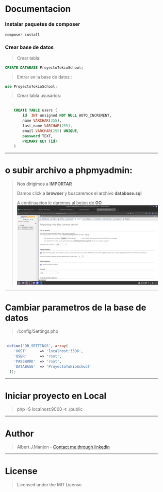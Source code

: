 # Documentacion 

### Instalar paquetes de composer
```php
composer install
```
### Crear base de datos
>Crear tabla:
```sql
CREATE DATABASE ProyectoTokioSchool;
```
>Entrar en la base de datos::
```sql
use ProyectoTokioSchool;
```
>Crear tabla ususarios:
```sql

    CREATE TABLE users (
        id  INT unsigned NOT NULL AUTO_INCREMENT,
        name VARCHAR(255),
        last_name VARCHAR(255),
        email VARCHAR(255) UNIQUE,
        password TEXT,
        PRIMARY KEY (id)
    )
```
---

# o subir archivo a phpmyadmin:
>
> Nos dirigimos a **IMPORTAR**
> 
> Damos click a **browser** y buscaremos el archivo **database.sql**
>
> A continuacion le daremos al boton de **GO**
![update file in phpmyadmin](./public/assets/images/readme/image-1.png)
---
# Cambiar parametros de la base de datos
>/config/Settings.php

```php

 define('DB_SETTINGS', array(
    'HOST'      => 'localhost:3306',
    'USER'      => 'root',
    'PASSWORD'  => 'root',
    'DATABASE'  => 'ProyectoTokioSchool'
  ));

```
---
# Iniciar proyecto en Local

>php -S localhost:9000 -t ./public
---
# Author
> Albert.J.Manjon - [Contact me through linkedin](https://www.linkedin.com/in/albert-jurado-manjon-0878b2198/)
---
# License
>Licensed under the MIT License.
